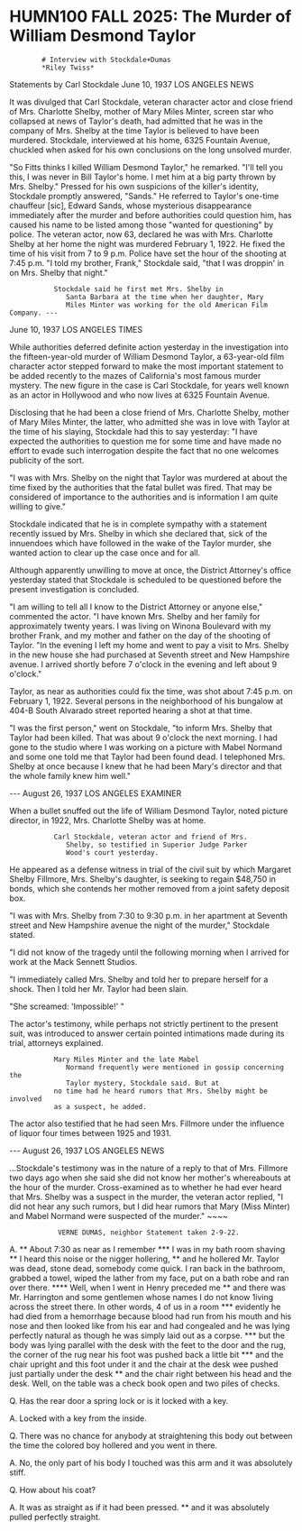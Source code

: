 
   # HUMN100 FALL 2025: The Murder of William Desmond Taylor
   
      
         
            # Interview with Stockdale+Dumas
            *Riley Twiss*
             Statements by Carl Stockdale June 10, 1937 LOS ANGELES NEWS

             It was divulged that Carl Stockdale, veteran
               character actor and close friend of Mrs. Charlotte
                  Shelby, mother of Mary Miles Minter,
               screen star who collapsed at news of Taylor's death, had
               admitted that he was in the company of Mrs. Shelby at the time
                  Taylor is believed to have been murdered.
                  Stockdale, interviewed at his home, 6325 Fountain
                  Avenue, chuckled when asked for his own conclusions on the long
               unsolved murder.

             "So Fitts thinks I killed William
                  Desmond Taylor," he remarked. "I'll tell you this, I was never in
                  Bill Taylor's home. I met him at a big party thrown by Mrs.
                  Shelby." Pressed for his own suspicions of the killer's
               identity, Stockdale promptly answered,
                  "Sands." He referred to Taylor's
               one-time chauffeur [sic], Edward Sands, whose
               mysterious disappearance immediately after the murder and before authorities could
               question him, has caused his name to be listed among those "wanted for questioning"
               by police. The veteran actor, now 63, declared he was with Mrs. Charlotte
                  Shelby at her home the night was murdered
               February 1, 1922. He fixed the time of his visit from 7 to 9
               p.m. Police have set the hour of the shooting at 7:45 p.m. "I told my brother,
                  Frank," Stockdale said, "that I was
               droppin' in on Mrs. Shelby that night." 
            
               Stockdale said he first met Mrs. Shelby in
                  Santa Barbara at the time when her daughter, Mary
                  Miles Minter was working for the old American Film Company. ---

            June 10, 1937 LOS ANGELES TIMES

             While authorities deferred definite action yesterday in the investigation into the
               fifteen-year-old murder of William Desmond Taylor, a 63-year-old
               film character actor stepped forward to make the most important statement to be added
               recently to the mazes of California's most famous murder
               mystery. The new figure in the case is Carl Stockdale, for years
               well known as an actor in Hollywood and who now lives at 6325 Fountain
                  Avenue. 
            Disclosing that he had been a close friend of Mrs. Charlotte
                  Shelby, mother of Mary Miles Minter, the latter,
               who admitted she was in love with Taylor at the time of his
               slaying, Stockdale had this to say yesterday: "I have expected
               the authorities to question me for some time and have made no effort to evade such
               interrogation despite the fact that no one welcomes publicity of the sort. 
             "I was with Mrs. Shelby on the night that
                  Taylor was murdered at about the time fixed by the
               authorities that the fatal bullet was fired. That may be
               considered of importance to the authorities and is information I am quite willing to
               give." 
            Stockdale indicated that he is in complete sympathy with a
               statement recently issued by Mrs. Shelby in which she declared
               that, sick of the innuendoes which have followed in the wake of the
                  Taylor murder, she wanted action to clear up the case once
               and for all.

            Although apparently unwilling to move at once, the District Attorney's
                  office yesterday stated that Stockdale is scheduled to be questioned
               before the present investigation is concluded.

             "I am willing to tell all I know to the District Attorney or anyone else," commented
               the actor. "I have known Mrs. Shelby and her family for
               approximately twenty years. I was living on Winona Boulevard with my brother
                  Frank, and my mother and father on the day of the
                  shooting of Taylor. "In the evening I
               left my home and went to pay a visit to Mrs. Shelby in the new
               house she had purchased at Seventh street and New Hampshire
                  avenue. I arrived shortly before 7 o'clock in the evening and left
               about 9 o'clock."

            Taylor, as near as authorities could fix the time, was shot
               about 7:45 p.m. on February 1, 1922. Several persons in the neighborhood of his
               bungalow at 404-B South Alvarado street reported hearing a
               shot at that time. 
            "I was the first person," went on Stockdale, "to inform Mrs. Shelby that Taylor had
               been killed. That was about 9 o'clock the next morning. I had gone to the studio
               where I was working on a picture with Mabel Normand and some one told me that Taylor
               had been found dead. I telephoned Mrs. Shelby at once because I
               knew that he had been Mary's director and that the whole family
               knew him well." 
            --- August 26, 1937  LOS ANGELES EXAMINER

             When a bullet snuffed out the life of William
                  Desmond Taylor, noted picture director, in 1922, Mrs.
                  Charlotte Shelby was at home. 
            
               Carl Stockdale, veteran actor and friend of Mrs.
                  Shelby, so testified in Superior Judge Parker
                  Wood's court yesterday.

             He appeared as a defense witness in trial of the civil suit by which Margaret Shelby Fillmore, Mrs.
                  Shelby's daughter, is seeking to regain $48,750 in bonds,
               which she contends her mother removed from a joint safety deposit box.

             "I was with Mrs. Shelby from 7:30 to 9:30 p.m. in her apartment
               at Seventh street and New Hampshire avenue the night of the
               murder," Stockdale stated.
            
            "I did not know of the tragedy until the following morning when I arrived for work at
               the Mack Sennett Studios. 
            "I immediately called Mrs. Shelby and told her to prepare
               herself for a shock. Then I told her Mr. Taylor had been slain. 
             "She screamed: 'Impossible!' "

             The actor's testimony, while perhaps not strictly pertinent to the present
                  suit, was introduced to answer certain pointed intimations
               made during its trial, attorneys explained.

            
               Mary Miles Minter and the late Mabel
                  Normand frequently were mentioned in gossip concerning the
                  Taylor mystery, Stockdale said. But at
               no time had he heard rumors that Mrs. Shelby might be involved
               as a suspect, he added. 

             The actor also testified that he had seen Mrs. Fillmore under
               the influence of liquor four times between 1925 and 1931. 
             --- August 26, 1937 LOS ANGELES NEWS

            ...Stockdale's testimony was in the nature of a reply to that of
               Mrs. Fillmore two days ago when she said she did not know her
               mother's whereabouts at the hour of the murder. Cross-examined as to whether he had
               ever heard that Mrs. Shelby was a suspect in the murder, the
               veteran actor replied, "I did not hear any such rumors, but I did hear rumors that
                  Mary (Miss Minter) and Mabel Normand
               were suspected of the murder." ~~~~

            
                VERNE DUMAS, neighbor Statement taken 2-9-22.

             A. ** About 7:30 as near as I remember *** I was in my bath room
                  shaving ** I heard this noise or the nigger hollering, **
               and he hollered Mr. Taylor was dead, stone dead, somebody come quick. I ran back in the bathroom, grabbed
                  a towel, wiped the lather from my
                  face, put on a bath robe and ran
               over there. **** Well, when I went in Henry preceded me ** and
               there was Mr. Harrington and some gentlemen whose names I do not
               know 1iving across the street there. In other words, 4 of us in a room *** evidently
               he had died from a hemorrhage because blood had run from his mouth and his nose and
               then looked like from his ear and had congealed and he was
               lying perfectly natural as though he was simply laid out as a corpse. *** but the
               body was lying parallel with the desk with the feet to the
                  door and the rug, the corner of
               the rug near his foot was pushed
               back a little bit *** and the chair upright and this
                  foot under it and the chair at
               the desk wee pushed just partially under the
                  desk ** and the chair right
               between his head and the desk.
               Well, on the table was a check book
               open and two piles of checks. 
            Q. Has the rear door a spring lock
               or is it locked with a key.
             A. Locked with a key from the inside.

             Q. There was no chance for anybody at straightening this body out between the time
               the colored boy hollered and you went in there. 
             A. No, the only part of his body I touched was this arm and
               it was absolutely stiff.

            Q. How about his coat?

            A. It was as straight as if it had been pressed. ** and it was absolutely pulled
               perfectly straight. 





         
      
   
